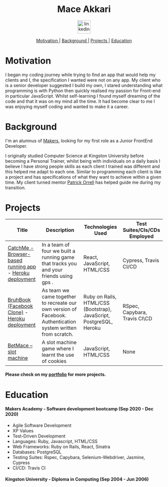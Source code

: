 <h1 align="center">Mace Akkari</h1>
<p align="center">
<a href="https://www.linkedin.com/in/maceakkari/">
<img src="https://www.iconfinder.com/data/icons/logotypes/32/square-linkedin-512.png" alt="linkedin" hspace="50" height="42" width="42"></a>

<div align="center">
 
  [Motivation ](#motivation?) |
  [Background ](#background) |
  [Projects ](#projects) |
  [Education ](#education) 

</div>

# Motivation

I began my coding journey while trying to find an app that would help my clients and I, the specification I wanted were not on any app. My client who is a senior developer suggested I build my own, I stared understanding what programming is with Python then quickly realised my passion for Front-end in particular JavaScript. Whilst self-learning I found myself dreaming of the code and that it was on my mind all the time. It had become clear to me I was enjoying myself coding and wanted to make it a career.  

# Background

I'm an alumnus of [Makers](https://makers.tech/), looking for my first role as a Junior FrontEnd Developer. 

I originally studied Computer Science at Kingston University before becoming a Personal Trainer, whilst being with individuals on a daily basis I believe I have strong people skills as each client I trained was different and this helped me adapt to each one.  Similar to programming each client is like a project and has specifications of what they want to achieve within a given time. My client turned mentor [Patrick Orrell](https://github.com/paddyo) has helped guide me during my transition. 



# Projects
| Title | Description | Technologies Used | Test Suites/CIs/CDs Employed |
|--|--|--|--|
| [CatchMe - Browser-based running app](https://github.com/mace-akkari/catchme-web) - [Heroku deployment](https://appcatchme.herokuapp.com/) | In a team of four we built a running game that tracks you and your friends  using gps .   | React, JavaScript, HTML/CSS | Cypress, Travis CI/CD |
| [BruhBook (Facebook Clone)](https://github.com/harrylb14/acebook-onlyfoursandhorses) - [Heroku deployment](https://intense-scrubland-58731.herokuapp.com/)| As team we came together to recreate our own version of Facebook. Authentication system written from scratch. | Ruby on Rails, HTML/CSS (Bootstrap), JavaScript, PostgreSQL,  Heroku | RSpec, Capybara, Travis CI\CD |
| [BetMace – slot machine]( https://github.com/mace-akkari/Fruit-Machine) | A slot machine game where I learnt the use of cookies| JavaScript, HTML/CSS | None|

#### Please check on my [portfolio](https://mace-akkari.github.io/personalSite) for more projects.



# Education

#### Makers Academy - Software development bootcamp (Sep 2020 - Dec 2020) 
* Agile Software Development
* XP Values
* Test-Driven Development 
* Languages: Ruby, Javascript, HTML/CSS
* Web Frameworks: Ruby on Rails, React, Sinatra
* Databases: PostgreSQL
* Testing Suites: Rspec, Capybara, Selenium-Webdriver, Jasmine, Cypress
* CI/CD: Travis CI


#### Kingston University  - Diploma in Computing (Sep 2004 - Jun 2006) 

